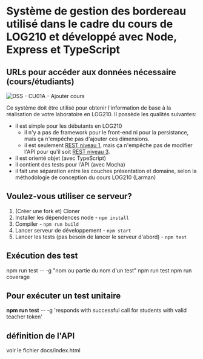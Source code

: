 # Système de gestion des bordereau utilisé dans le cadre du cours de LOG210 et développé avec Node, Express et TypeScript

## URLs pour accéder aux données nécessaire (cours/étudiants)
![DSS - CU01A - Ajouter cours](https://www.plantuml.com/plantuml/svg/0/bP7DJiCm3CVlUGfh5mweIYTkrO2L3QOTqD1AkKvMwcs1D2cnYuGG3yHpy69a7n88JlWGI_xu_-nup89H-jOfVhA-muWjiBmwIc-qvbUceJNsJjR1YyUMu85YWnv_zj9pJzuGl2b8TalCkA7IsOq7GruegdSbLX9WMbMGmQJEXsNovMFeKnPCw2Eh92RMs0wzmA2ePkK0aC7yYL_juwnCTi5GmEpw7hOYNQ6r2mRTDh0KPta-rDXP_JBKUtNYIo4qMuhpvdm-NKthrTroSQFCQ9HbEnbdMUWmILePt0bvfhH1elwJf0_oaqMzh3HBtwGlu6-GzUiGMnGR_15tUeH_VgHYYxlgCVacdU4B "DSS - CU01A - Ajouter cours")



Ce système doit être utilisé pour obtenir l'information de base à la réalisation de votre laboratoire en LOG210. Il possède les qualités suivantes:

 - il est simple pour les débutants en LOG210
   - il n'y a pas de framework pour le front-end ni pour la persistance, mais ça n'empêche pas d'ajouter ces dimensions.
   - il est seulement [REST niveau 1](https://restfulapi.net/richardson-maturity-model/#level-one), mais ça n'empêche pas de modifier l'API pour qu'il soit [REST niveau 3](https://restfulapi.net/richardson-maturity-model/#level-three). 
 - il est orienté objet (avec TypeScript)
 - il contient des tests pour l'API (avec Mocha)
 - il fait une séparation entre les couches présentation et domaine, selon la méthodologie de conception du cours LOG210 (Larman)

## Voulez-vous utiliser ce serveur?

1. (Créer une fork et) Cloner
2. Installer les dépendences node - ```npm install```
3. Compiler - ```npm run build```
4. Lancer serveur de développement - ```npm start```
5. Lancer les tests (pas besoin de lancer le serveur d'abord) - ```npm test```

## Exécution des test
npm run test -- -g "nom ou partie du nom d'un test"
npm run test
npm run coverage

## Pour exécuter un test unitaire
**npm run test** -- -g 'responds with successful call for students with valid teacher token'

## définition de l'API

voir le fichier docs/index.html
